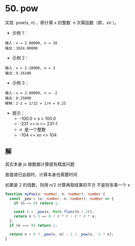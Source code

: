 # 50. pow

实现  pow(x, n) ，即计算 x 的整数  n 次幂函数（即，xn ）。

- 示例 1：

```
输入：x = 2.00000, n = 10
输出：1024.00000
```

- 示例 2：

```
输入：x = 2.10000, n = 3
输出：9.26100
```

- 示例 3：

```
输入：x = 2.00000, n = -2
输出：0.25000
解释：2-2 = 1/22 = 1/4 = 0.25
```

- 提示：
  - -100.0 < x < 100.0
  - -231 <= n <= 231-1
  - n  是一个整数
  - -104 <= xn <= 104

## 解

其实本身 js 做数据计算就有精度问题

直接递归会超时，计算本身也需要时间

如果是 2 的倍数，则用 n/2 计算再取结果的平方
不是则多乘一个 x

```ts
function myPow(x: number, n: number): number {
  const _pow = (x: number, n: number): number => {
    if (n == 0) return 1;

    const r = _pow(x, Math.floor(n / 2));
    return n % 2 == 0 ? r * r : r * r * x;
  };
  if (n === 0) return 1;

  return n > 0 ? _pow(x, n) : 1 / _pow(x, -1 * n);
}
```
